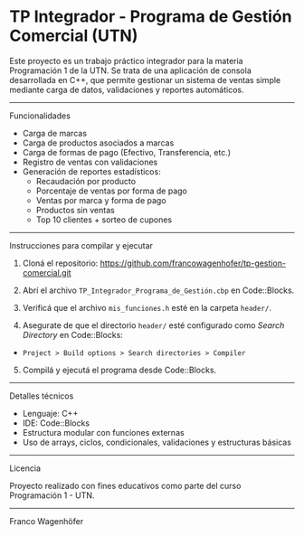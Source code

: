 # TP Integrador - Programa de Gestión Comercial (UTN)

Este proyecto es un trabajo práctico integrador para la materia Programación 1 de la UTN. 
Se trata de una aplicación de consola desarrollada en C++, que permite gestionar un sistema de ventas simple mediante carga de datos, validaciones y reportes automáticos.

---

Funcionalidades

- Carga de marcas
- Carga de productos asociados a marcas
- Carga de formas de pago (Efectivo, Transferencia, etc.)
- Registro de ventas con validaciones
- Generación de reportes estadísticos:
  - Recaudación por producto
  - Porcentaje de ventas por forma de pago
  - Ventas por marca y forma de pago
  - Productos sin ventas
  - Top 10 clientes + sorteo de cupones

---

Instrucciones para compilar y ejecutar

1. Cloná el repositorio: https://github.com/francowagenhofer/tp-gestion-comercial.git

2. Abrí el archivo `TP_Integrador_Programa_de_Gestión.cbp` en Code::Blocks.

3. Verificá que el archivo `mis_funciones.h` esté en la carpeta `header/`.

4. Asegurate de que el directorio `header/` esté configurado como *Search Directory* en Code::Blocks:
- `Project > Build options > Search directories > Compiler`

5. Compilá y ejecutá el programa desde Code::Blocks.

---

Detalles técnicos

- Lenguaje: C++
- IDE: Code::Blocks
- Estructura modular con funciones externas
- Uso de arrays, ciclos, condicionales, validaciones y estructuras básicas

---

Licencia

Proyecto realizado con fines educativos como parte del curso Programación 1 - UTN.  

---

Franco Wagenhöfer
